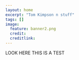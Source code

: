 ```yaml
---
layout: home
excerpt: "Tom Kimpson n stuff"
tags: []
image:
  feature: banner2.png
  credit: 
  creditlink: 
---
```


LOOK HERE THIS IS A TEST
